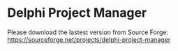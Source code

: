 # Delphi Project Manager 
Please download the lastest version from Source Forge:
https://sourceforge.net/projects/delphi-project-manager